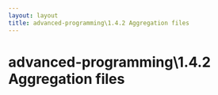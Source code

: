 ```yaml
---
layout: layout
title: advanced-programming\1.4.2 Aggregation files
---
```


# advanced-programming\1.4.2 Aggregation files

